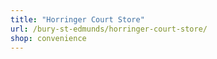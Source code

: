 ```yaml
---
title: "Horringer Court Store"
url: /bury-st-edmunds/horringer-court-store/
shop: convenience
---
```

